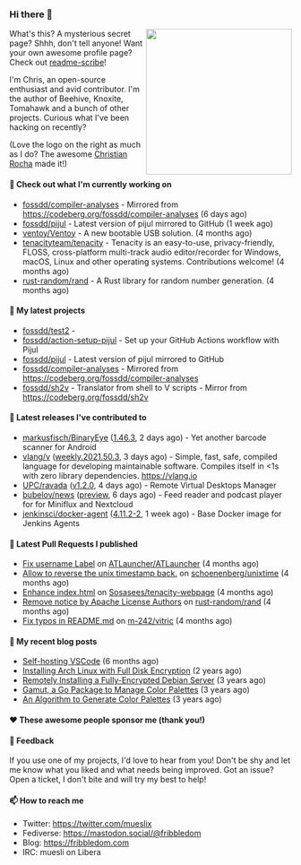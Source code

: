 ### Hi there 👋

<img align="right" src="https://raw.githubusercontent.com/muesli/muesli/master/assets/termenv.png" width="260">

What's this? A mysterious secret page? Shhh, don't tell anyone!
Want your own awesome profile page? Check out [readme-scribe](https://github.com/muesli/readme-scribe)!

I'm Chris, an open-source enthusiast and avid contributor. I'm the author of Beehive, Knoxite, Tomahawk and a bunch
of other projects. Curious what I've been hacking on recently?

(Love the logo on the right as much as I do? The awesome [Christian Rocha](https://github.com/meowgorithm/) made it!)

#### 👷 Check out what I'm currently working on

- [fossdd/compiler-analyses](https://github.com/fossdd/compiler-analyses) - Mirrored from https://codeberg.org/fossdd/compiler-analyses (6 days ago)
- [fossdd/pijul](https://github.com/fossdd/pijul) - Latest version of pijul mirrored to GitHub (1 week ago)
- [ventoy/Ventoy](https://github.com/ventoy/Ventoy) - A new bootable USB solution. (4 months ago)
- [tenacityteam/tenacity](https://github.com/tenacityteam/tenacity) - Tenacity is an easy-to-use, privacy-friendly, FLOSS, cross-platform multi-track audio editor/recorder for Windows, macOS, Linux and other operating systems. Contributions welcome! (4 months ago)
- [rust-random/rand](https://github.com/rust-random/rand) - A Rust library for random number generation. (4 months ago)

#### 🌱 My latest projects

- [fossdd/test2](https://github.com/fossdd/test2) - 
- [fossdd/action-setup-pijul](https://github.com/fossdd/action-setup-pijul) - Set up your GitHub Actions workflow with Pijul
- [fossdd/pijul](https://github.com/fossdd/pijul) - Latest version of pijul mirrored to GitHub
- [fossdd/compiler-analyses](https://github.com/fossdd/compiler-analyses) - Mirrored from https://codeberg.org/fossdd/compiler-analyses
- [fossdd/sh2v](https://github.com/fossdd/sh2v) - Translator from shell to V scripts - Mirror from https://codeberg.org/fossdd/sh2v

#### 🔭 Latest releases I've contributed to

- [markusfisch/BinaryEye](https://github.com/markusfisch/BinaryEye) ([1.46.3](https://github.com/markusfisch/BinaryEye/releases/tag/1.46.3), 2 days ago) - Yet another barcode scanner for Android
- [vlang/v](https://github.com/vlang/v) ([weekly.2021.50.3](https://github.com/vlang/v/releases/tag/weekly.2021.50.3), 3 days ago) - Simple, fast, safe, compiled language for developing maintainable software. Compiles itself in &lt;1s with zero library dependencies. https://vlang.io
- [UPC/ravada](https://github.com/UPC/ravada) ([v1.2.0](https://github.com/UPC/ravada/releases/tag/v1.2.0), 4 days ago) - Remote Virtual Desktops Manager
- [bubelov/news](https://github.com/bubelov/news) ([preview](https://github.com/bubelov/news/releases/tag/preview), 6 days ago) - Feed reader and podcast player for for Miniflux and Nextcloud
- [jenkinsci/docker-agent](https://github.com/jenkinsci/docker-agent) ([4.11.2-2](https://github.com/jenkinsci/docker-agent/releases/tag/4.11.2-2), 1 week ago) - Base Docker image for Jenkins Agents

#### 🔨 Latest Pull Requests I published

- [Fix username Label](https://github.com/ATLauncher/ATLauncher/pull/500) on [ATLauncher/ATLauncher](https://github.com/ATLauncher/ATLauncher) (4 months ago)
- [Allow to reverse the unix timestamp back.](https://github.com/schoenenberg/unixtime/pull/4) on [schoenenberg/unixtime](https://github.com/schoenenberg/unixtime) (4 months ago)
- [Enhance index.html](https://github.com/Sosasees/tenacity-webpage/pull/1) on [Sosasees/tenacity-webpage](https://github.com/Sosasees/tenacity-webpage) (4 months ago)
- [Remove notice by Apache License Authors](https://github.com/rust-random/rand/pull/1151) on [rust-random/rand](https://github.com/rust-random/rand) (4 months ago)
- [Fix typos in README.md](https://github.com/m-242/vitric/pull/1) on [m-242/vitric](https://github.com/m-242/vitric) (4 months ago)

#### 📜 My recent blog posts

- [Self-hosting VSCode](https://fribbledom.com/posts/selfhosting-vscode/) (6 months ago)
- [Installing Arch Linux with Full Disk Encryption](https://fribbledom.com/posts/encrypted-arch-install/) (2 years ago)
- [Remotely Installing a Fully-Encrypted Debian Server](https://fribbledom.com/posts/encrypted-remote-debian-install/) (3 years ago)
- [Gamut, a Go Package to Manage Color Palettes](https://fribbledom.com/posts/gamut-package-to-handle-color-palettes/) (3 years ago)
- [An Algorithm to Generate Color Palettes](https://fribbledom.com/posts/an-algorithm-to-generate-color-palettes/) (3 years ago)

#### ❤️ These awesome people sponsor me (thank you!)


#### 💬 Feedback

If you use one of my projects, I'd love to hear from you! Don't be shy and let me know what you liked
and what needs being improved. Got an issue? Open a ticket, I don't bite and will try my best to help!

#### 📫 How to reach me

- Twitter: https://twitter.com/mueslix
- Fediverse: https://mastodon.social/@fribbledom
- Blog: https://fribbledom.com
- IRC: muesli on Libera
